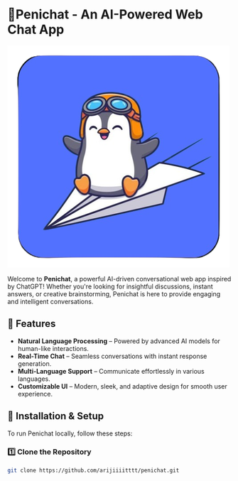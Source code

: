 # 🐧Penichat - An AI-Powered Web Chat App

![Penichat Logo](/public/logo/penichat.png)

Welcome to **Penichat**, a powerful AI-driven conversational web app inspired by ChatGPT! Whether you're looking for insightful discussions, instant answers, or creative brainstorming, Penichat is here to provide engaging and intelligent conversations.

## 🚀 Features

- **Natural Language Processing** – Powered by advanced AI models for human-like interactions.
- **Real-Time Chat** – Seamless conversations with instant response generation.
- **Multi-Language Support** – Communicate effortlessly in various languages.
- **Customizable UI** – Modern, sleek, and adaptive design for smooth user experience.

## 🔧 Installation & Setup

To run Penichat locally, follow these steps:

### 1️⃣ Clone the Repository
```sh
git clone https://github.com/arijiiiitttt/penichat.git